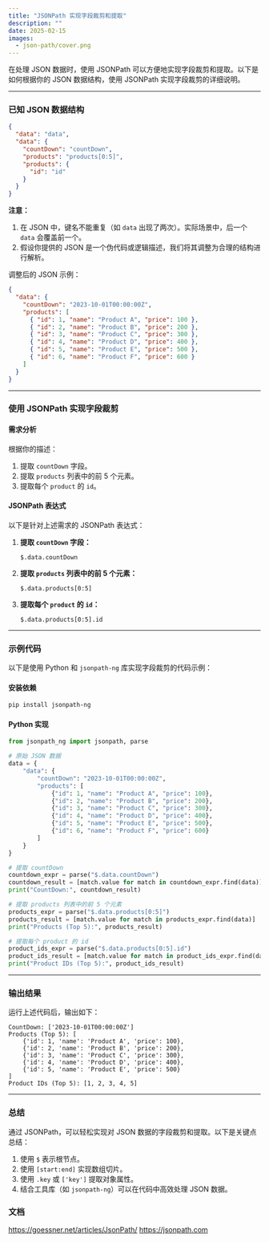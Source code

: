 ```yaml
---
title: "JSONPath 实现字段裁剪和提取"
description: ""
date: 2025-02-15
images:
  - json-path/cover.png
---
```


在处理 JSON 数据时，使用 JSONPath 可以方便地实现字段裁剪和提取。以下是如何根据你的 JSON 数据结构，使用 JSONPath 实现字段裁剪的详细说明。

---

### 已知 JSON 数据结构

```json
{
  "data": "data",
  "data": {
    "countDown": "countDown",
    "products": "products[0:5]",
    "products": {
      "id": "id"
    }
  }
}
```

**注意：**
1. 在 JSON 中，键名不能重复（如 `data` 出现了两次）。实际场景中，后一个 `data` 会覆盖前一个。
2. 假设你提供的 JSON 是一个伪代码或逻辑描述，我们将其调整为合理的结构进行解析。

调整后的 JSON 示例：

```json
{
  "data": {
    "countDown": "2023-10-01T00:00:00Z",
    "products": [
      { "id": 1, "name": "Product A", "price": 100 },
      { "id": 2, "name": "Product B", "price": 200 },
      { "id": 3, "name": "Product C", "price": 300 },
      { "id": 4, "name": "Product D", "price": 400 },
      { "id": 5, "name": "Product E", "price": 500 },
      { "id": 6, "name": "Product F", "price": 600 }
    ]
  }
}
```

---

### 使用 JSONPath 实现字段裁剪

#### 需求分析
根据你的描述：
1. 提取 `countDown` 字段。
2. 提取 `products` 列表中的前 5 个元素。
3. 提取每个 `product` 的 `id`。

#### JSONPath 表达式
以下是针对上述需求的 JSONPath 表达式：

1. **提取 `countDown` 字段：**
   ```jsonpath
   $.data.countDown
   ```

2. **提取 `products` 列表中的前 5 个元素：**
   ```jsonpath
   $.data.products[0:5]
   ```

3. **提取每个 `product` 的 `id`：**
   ```jsonpath
   $.data.products[0:5].id
   ```

---

### 示例代码

以下是使用 Python 和 `jsonpath-ng` 库实现字段裁剪的代码示例：

#### 安装依赖
```bash
pip install jsonpath-ng
```

#### Python 实现
```python
from jsonpath_ng import jsonpath, parse

# 原始 JSON 数据
data = {
    "data": {
        "countDown": "2023-10-01T00:00:00Z",
        "products": [
            {"id": 1, "name": "Product A", "price": 100},
            {"id": 2, "name": "Product B", "price": 200},
            {"id": 3, "name": "Product C", "price": 300},
            {"id": 4, "name": "Product D", "price": 400},
            {"id": 5, "name": "Product E", "price": 500},
            {"id": 6, "name": "Product F", "price": 600}
        ]
    }
}

# 提取 countDown
countdown_expr = parse("$.data.countDown")
countdown_result = [match.value for match in countdown_expr.find(data)]
print("CountDown:", countdown_result)

# 提取 products 列表中的前 5 个元素
products_expr = parse("$.data.products[0:5]")
products_result = [match.value for match in products_expr.find(data)]
print("Products (Top 5):", products_result)

# 提取每个 product 的 id
product_ids_expr = parse("$.data.products[0:5].id")
product_ids_result = [match.value for match in product_ids_expr.find(data)]
print("Product IDs (Top 5):", product_ids_result)
```

---

### 输出结果

运行上述代码后，输出如下：

```plaintext
CountDown: ['2023-10-01T00:00:00Z']
Products (Top 5): [
    {'id': 1, 'name': 'Product A', 'price': 100},
    {'id': 2, 'name': 'Product B', 'price': 200},
    {'id': 3, 'name': 'Product C', 'price': 300},
    {'id': 4, 'name': 'Product D', 'price': 400},
    {'id': 5, 'name': 'Product E', 'price': 500}
]
Product IDs (Top 5): [1, 2, 3, 4, 5]
```

---

### 总结

通过 JSONPath，可以轻松实现对 JSON 数据的字段裁剪和提取。以下是关键点总结：
1. 使用 `$` 表示根节点。
2. 使用 `[start:end]` 实现数组切片。
3. 使用 `.key` 或 `['key']` 提取对象属性。
4. 结合工具库（如 `jsonpath-ng`）可以在代码中高效处理 JSON 数据。

### 文档

https://goessner.net/articles/JsonPath/
https://jsonpath.com